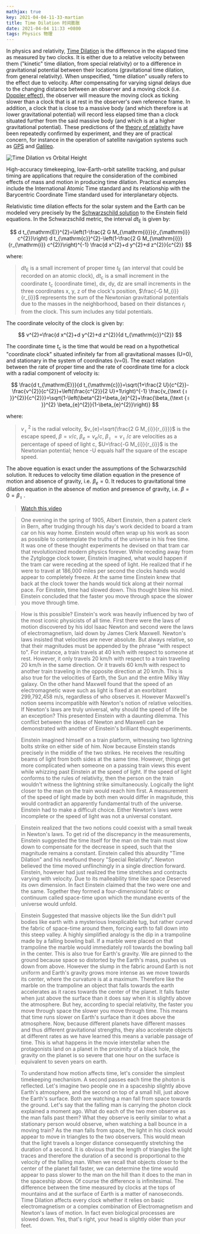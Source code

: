 ```yaml
---
mathjax: true
key: 2021-04-04-11-33-martian
title: Time Dilation 时间膨胀
date: 2021-04-04 11:33 +0800
tags: Physics 物理
---
```


In physics and relativity, [Time Dilation](https://en.wikipedia.org/wiki/Time_dilation) is the difference in the elapsed time as measured by two clocks. It is either due to a relative velocity between them ("kinetic" time dilation, from special relativity) or to a difference in gravitational potential between their locations (gravitational time dilation, from general relativity). When unspecified, "time dilation" usually refers to the effect due to velocity. After compensating for varying signal delays due to the changing distance between an observer and a moving clock (i.e. [Doppler effect](https://en.wikipedia.org/wiki/Doppler_effect)), the observer will measure the moving clock as ticking slower than a clock that is at rest in the observer's own reference frame. In addition, a clock that is close to a massive body (and which therefore is at lower gravitational potential) will record less elapsed time than a clock situated further from the said massive body (and which is at a higher gravitational potential). These predictions of the [theory of relativity](https://en.wikipedia.org/wiki/Theory_of_relativity) have been repeatedly confirmed by experiment, and they are of practical concern, for instance in the operation of satellite navigation systems such as [GPS](https://en.wikipedia.org/wiki/GPS) and [Galileo](https://en.wikipedia.org/wiki/Galileo_(satellite_navigation)).

![Time Dilation vs Orbital Height](https://tenetai.com/iclass/td.png)

High-accuracy timekeeping, low-Earth-orbit satellite tracking, and pulsar timing are applications that require the consideration of the combined effects of mass and motion in producing time dilation. Practical examples include the International Atomic Time standard and its relationship with the Barycentric Coordinate Time standard used for interplanetary objects.

Relativistic time dilation effects for the solar system and the Earth can be modeled very precisely by the [Schwarzschild solution](https://en.wikipedia.org/wiki/Schwarzschild_solution) to the Einstein field equations. In the Schwarzschild metric, the interval $d t_{\mathrm{E}}$ is given by:

$$
d t_{\mathrm{E}}^{2}=\left(1-\frac{2 G M_{\mathrm{i}}}{r_{\mathrm{i}} c^{2}}\right) d t_{\mathrm{c}}^{2}-\left(1-\frac{2 G M_{\mathrm{i}}}{r_{\mathrm{i}} c^{2}}\right)^{-1} \frac{d x^{2}+d y^{2}+d z^{2}}{c^{2}}
$$

where:

> $d t_{\mathrm{E}}$ is a small increment of proper time $t_{\mathrm{E}}$ (an interval that could be recorded on an atomic clock),
> $d t_{\mathrm{c}}$ is a small increment in the coordinate $t_{\mathrm{c}}$ (coordinate time),
> dx, dy, dz are small increments in the three coordinates x, y, z of the clock's position,
> $\frac{-G M_{i}}{r_{i}}$ represents the sum of the Newtonian gravitational potentials due to the masses in the neighborhood, based on their distances ${r_{i}}$ from the clock. This sum includes any tidal potentials.

The coordinate velocity of the clock is given by:

$$
v^{2}=\frac{d x^{2}+d y^{2}+d z^{2}}{d t_{\mathrm{c}}^{2}}
$$

The coordinate time $t_{\mathrm{c}}$ is the time that would be read on a hypothetical "coordinate clock" situated infinitely far from all gravitational masses (U=0), and stationary in the system of coordinates (v=0). The exact relation between the rate of proper time and the rate of coordinate time for a clock with a radial component of velocity is:

$$
\frac{d t_{\mathrm{E}}}{d t_{\mathrm{c}}}=\sqrt{1+\frac{2 U}{c^{2}}-\frac{v^{2}}{c^{2}}+\left(\frac{c^{2}}{2 U}+1\right)^{-1} \frac{v_{\text {॥ }}^{2}}{c^{2}}}=\sqrt{1-\left(\beta^{2}+\beta_{e}^{2}+\frac{\beta_{\text {॥ }}^{2} \beta_{e}^{2}}{1-\beta_{e}^{2}}\right)}
$$

where:

> $v_{\text {॥ }}^{2}$ is the radial velocity,
> $v_{e}=\sqrt{\frac{2 G M_{i}}{r_{i}}}$ is the escape speed,
> $\beta=v / c$, $\beta_{e}=v_{e} / c$, $\beta_{\text {॥ }}=v_{\text {॥ }} / c$ are velocities as a percentage of speed of light c,
> $U=\frac{-G M_{i}}{r_{i}}$ is the Newtonian potential; hence -U equals half the square of the escape speed.

The above equation is exact under the assumptions of the Schwarzschild solution. It reduces to velocity time dilation equation in the presence of motion and absence of gravity, i.e. $\beta_{e}=0$. It reduces to gravitational time dilation equation in the absence of motion and presence of gravity, i.e. $\beta=0=\beta_{\text {॥ }}$.

> [Watch this video](https://www.youtube.com/watch?v=yuD34tEpRFw)

> One evening in the spring of 1905, Albert Einstein, then a patent clerk in Bern, after trudging through his day's work decided to board a tram car on his way home. Einstein would often wrap up his work as soon as possible to contemplate the truths of the universe in his free time. It was one of these thought experiments he devised on that tram car that revolutionized modern physics forever. While receding away from the Zytglogge clock tower, Einstein imagined, what would happen if the tram car were receding at the speed of light. He realized that if he were to travel at 186,000 miles per second the clocks hands would appear to completely freeze. At the same time Einstein knew that back at the clock tower the hands would tick along at their normal pace. For Einstein, time had slowed down. This thought blew his mind. Einstein concluded that the faster you move through space the slower you move through time.

> How is this possible? Einstein's work was heavily influenced by two of the most iconic physicists of all time. First there were the laws of motion discovered by his idol Isaac Newton and second were the laws of electromagnetism, laid down by James Clerk Maxwell. Newton's laws insisted that velocities are never absolute. But always relative, so that their magnitudes must be appended by the phrase "with respect to". For instance, a train travels at 40 km/h with respect to someone at rest. However, it only travels 20 km/h with respect to a train traveling 20 km/h in the same direction. Or it travels 60 km/h with respect to another train traveling in the opposite direction at 20 km/h. This is also true for the velocities of Earth, the Sun and the entire Milky Way galaxy. On the other hand Maxwell found that the speed of an electromagnetic wave such as light is fixed at an exorbitant 299,792,458 m/s, regardless of who observes it. However Maxwell's notion seems incompatible with Newton's notion of relative velocities. If Newton's laws are truly universal, why should the speed of life be an exception? This presented Einstein with a daunting dilemma. This conflict between the ideas of Newton and Maxwell can be demonstrated with another of Einstein's brilliant thought experiments.

> Einstein imagined himself on a train platform, witnessing two lightning bolts strike on either side of him. Now because Einstein stands precisely in the middle of the two strikes. He receives the resulting beams of light from both sides at the same time. However, things get more complicated when someone on a passing train views this event while whizzing past Einstein at the speed of light. If the speed of light conforms to the rules of relativity, then the person on the train wouldn't witness the lightning strike simultaneously. Logically the light closer to the man on the train would reach him first. A measurement of the speed of light made by both men would differ in magnitude, this would contradict an apparently fundamental truth of the universe. Einstein had to make a difficult choice. Either Newton's laws were incomplete or the speed of light was not a universal constant.

> Einstein realized that the two notions could coexist with a small tweak in Newton's laws. To get rid of the discrepancy in the measurements, Einstein suggested the time itself for the man on the train must slow down to compensate for the decrease in speed, such that the magnitude remains a constant. Einstein called this absurdity "Time Dilation" and his newfound theory "Special Relativity". Newton believed the time moved unflinchingly in a single direction forward. Einstein, however had just realized the time stretches and contracts varying with velocity. Due to its malleability time like space Deserved its own dimension. In fact Einstein claimed that the two were one and the same.  Together they formed a four-dimensional fabric or continuum called space-time upon which the mundane events of the universe would unfold.

> Einstein Suggested that massive objects like the Sun didn't pull bodies like earth with a mysterious Inexplicable tug, but rather curved the fabric of space-time around them, forcing earth to fall down into this steep valley. A highly simplified analogy is the dip in a trampoline made by a falling bowling ball. If a marble were placed on that trampoline the marble would immediately roll towards the bowling ball in the center. This is also true for Earth's gravity. We are pinned to the ground because space so distorted by the Earth's mass, pushes us down from above. However the slump in the fabric around Earth is not uniform and Earth's gravity grows more intense as we move towards its center, where the curvature is at a maximum. Therefore like the marble on the trampoline an object that falls towards the earth accelerates as it races towards the center of the planet. It falls faster when just above the surface than it does say when it is slightly above the atmosphere. But hey, according to special relativity, the faster you move through space the slower you move through time. This means that time runs slower on Earth's surface than it does above the atmosphere. Now, because different planets have different masses and thus different gravitational strengths, they also accelerate objects at different rates as we have learned this means a variable passage of time. This is what happens in the movie interstellar when the protagonists land on a planet in the proximity of a black hole, the gravity on the planet is so severe that one hour on the surface is equivalent to seven years on earth.

> To understand how motion affects time, let's consider the simplest timekeeping mechanism. A second passes each time the photon is reflected. Let's imagine two people one in a spaceship slightly above Earth's atmosphere, and the second on top of a small hill, just above the Earth's surface. Both are watching a man fall from space towards the ground. Let's say that the falling man is carrying the photon clock explained a moment ago. What do each of the two men observe as the man falls past them? What they observe is eerily similar to what a stationary person would observe, when watching a ball bounce in a moving train? As the man falls from space, the light in his clock would appear to move in triangles to the two observers. This would mean that the light travels a longer distance consequently stretching the duration of a second. It is obvious that the length of triangles the light traces and therefore the duration of a second is proportional to the velocity of the falling man. When we recall that objects closer to the center of the planet fall faster, we can determine the time would appear to pass slower to the man on the hill than it does to the man in the spaceship above. Of course the difference is infinitesimal. The difference between the time measured by clocks at the tops of mountains and at the surface of Earth is a matter of nanoseconds. Time Dilation affects every clock whether it relies on basic electromagnetism or a complex combination of Electromagnetism and Newton's laws of motion. In fact even biological processes are slowed down. Yes, that's right, your head is slightly older than your feet.

<!--more-->
